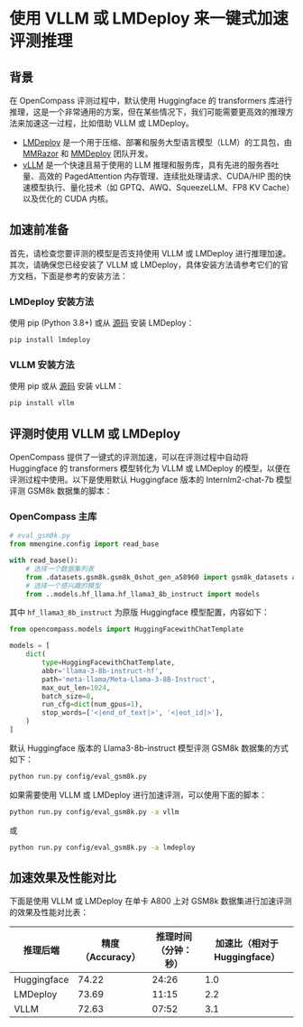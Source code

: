 # 使用 VLLM 或 LMDeploy 来一键式加速评测推理

## 背景

在 OpenCompass 评测过程中，默认使用 Huggingface 的 transformers 库进行推理，这是一个非常通用的方案，但在某些情况下，我们可能需要更高效的推理方法来加速这一过程，比如借助 VLLM 或 LMDeploy。

- [LMDeploy](https://github.com/InternLM/lmdeploy) 是一个用于压缩、部署和服务大型语言模型（LLM）的工具包，由 [MMRazor](https://github.com/open-mmlab/mmrazor) 和 [MMDeploy](https://github.com/open-mmlab/mmdeploy) 团队开发。
- [vLLM](https://github.com/vllm-project/vllm) 是一个快速且易于使用的 LLM 推理和服务库，具有先进的服务吞吐量、高效的 PagedAttention 内存管理、连续批处理请求、CUDA/HIP 图的快速模型执行、量化技术（如 GPTQ、AWQ、SqueezeLLM、FP8 KV Cache）以及优化的 CUDA 内核。

## 加速前准备

首先，请检查您要评测的模型是否支持使用 VLLM 或 LMDeploy 进行推理加速。其次，请确保您已经安装了 VLLM 或 LMDeploy，具体安装方法请参考它们的官方文档，下面是参考的安装方法：

### LMDeploy 安装方法

使用 pip (Python 3.8+) 或从 [源码](https://github.com/InternLM/lmdeploy/blob/main/docs/en/build.md) 安装 LMDeploy：

```bash
pip install lmdeploy
```

### VLLM 安装方法

使用 pip 或从 [源码](https://vllm.readthedocs.io/en/latest/getting_started/installation.html#build-from-source) 安装 vLLM：

```bash
pip install vllm
```

## 评测时使用 VLLM 或 LMDeploy

OpenCompass 提供了一键式的评测加速，可以在评测过程中自动将 Huggingface 的 transformers 模型转化为 VLLM 或 LMDeploy 的模型，以便在评测过程中使用。以下是使用默认 Huggingface 版本的 Internlm2-chat-7b 模型评测 GSM8k 数据集的脚本：

### OpenCompass 主库

```python
# eval_gsm8k.py
from mmengine.config import read_base

with read_base():
    # 选择一个数据集列表
    from .datasets.gsm8k.gsm8k_0shot_gen_a58960 import gsm8k_datasets as datasets
    # 选择一个感兴趣的模型
    from ..models.hf_llama.hf_llama3_8b_instruct import models
```

其中 `hf_llama3_8b_instruct` 为原版 Huggingface 模型配置，内容如下：

```python
from opencompass.models import HuggingFacewithChatTemplate

models = [
    dict(
        type=HuggingFacewithChatTemplate,
        abbr='llama-3-8b-instruct-hf',
        path='meta-llama/Meta-Llama-3-8B-Instruct',
        max_out_len=1024,
        batch_size=8,
        run_cfg=dict(num_gpus=1),
        stop_words=['<|end_of_text|>', '<|eot_id|>'],
    )
]
```

默认 Huggingface 版本的 Llama3-8b-instruct 模型评测 GSM8k 数据集的方式如下：

```bash
python run.py config/eval_gsm8k.py
```

如果需要使用 VLLM 或 LMDeploy 进行加速评测，可以使用下面的脚本：

```bash
python run.py config/eval_gsm8k.py -a vllm
```

或

```bash
python run.py config/eval_gsm8k.py -a lmdeploy
```

## 加速效果及性能对比

下面是使用 VLLM 或 LMDeploy 在单卡 A800 上对 GSM8k 数据集进行加速评测的效果及性能对比表：

| 推理后端    | 精度（Accuracy） | 推理时间（分钟：秒） | 加速比（相对于 Huggingface） |
| ----------- | ---------------- | -------------------- | ---------------------------- |
| Huggingface | 74.22            | 24:26                | 1.0                          |
| LMDeploy    | 73.69            | 11:15                | 2.2                          |
| VLLM        | 72.63            | 07:52                | 3.1                          |
